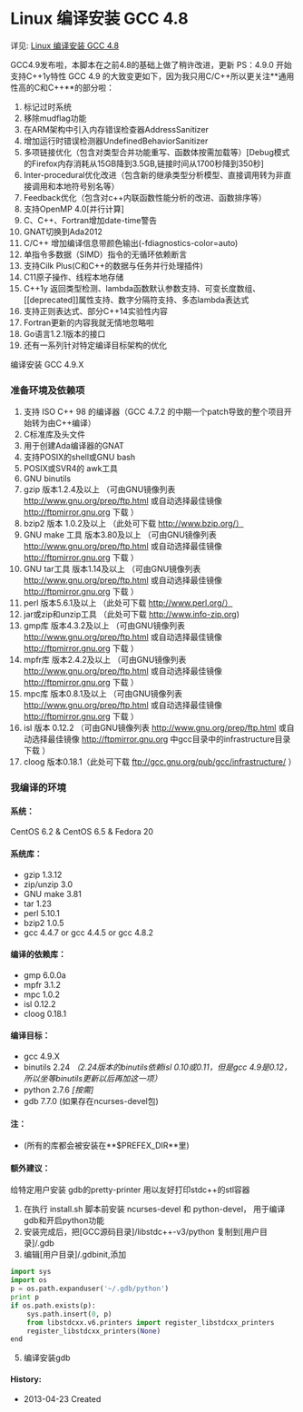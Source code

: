 Linux 编译安装 GCC 4.8
======

详见: [Linux 编译安装 GCC 4.8](http://www.owent.net/?p=730)

 GCC4.9发布啦，本脚本在之前4.8的基础上做了稍许改进，更新
PS：4.9.0 开始支持C++1y特性
GCC 4.9 的大致变更如下，因为我只用C/C++所以更关注**通用性高的C和C++**的部分啦： 

1. 标记过时系统
2. 移除mudflag功能
3. 在ARM架构中引入内存错误检查器AddressSanitizer
4. 增加运行时错误检测器UndefinedBehaviorSanitizer
5. 多项链接优化（包含对类型合并功能重写、函数体按需加载等）[Debug模式的Firefox内存消耗从15GB降到3.5GB,链接时间从1700秒降到350秒]
6. Inter-procedural优化改进（包含新的继承类型分析模型、直接调用转为非直接调用和本地符号别名等）
7. Feedback优化（包含对c++内联函数性能分析的改进、函数排序等）
8. 支持OpenMP 4.0[并行计算]
9. C、C++、Fortran增加date-time警告
10. GNAT切换到Ada2012
11. C/C++ 增加编译信息带颜色输出(-fdiagnostics-color=auto)
12. 单指令多数据（SIMD）指令的无循环依赖断言
13. 支持Cilk Plus(C和C++的数据与任务并行处理插件)
14. C11原子操作、线程本地存储
15. C++1y 返回类型检测、lambda函数默认参数支持、可变长度数组、[[deprecated]]属性支持、数字分隔符支持、多态lambda表达式
16. 支持正则表达式、部分C++14实验性内容
17. Fortran更新的内容我就无情地忽略啦
18. Go语言1.2.1版本的接口
19. 还有一系列针对特定编译目标架构的优化


编译安装 GCC 4.9.X 
### 准备环境及依赖项

1. 支持 ISO C++ 98 的编译器（GCC 4.7.2 的中期一个patch导致的整个项目开始转为由C++编译）
2. C标准库及头文件
3. 用于创建Ada编译器的GNAT
4. 支持POSIX的shell或GNU bash
5. POSIX或SVR4的 awk工具
6. GNU binutils
7. gzip 版本1.2.4及以上     （可由GNU镜像列表 http://www.gnu.org/prep/ftp.html 或自动选择最佳镜像 http://ftpmirror.gnu.org 下载 ）
8. bzip2 版本 1.0.2及以上    （此处可下载 http://www.bzip.org/）
9. GNU make 工具 版本3.80及以上 （可由GNU镜像列表 http://www.gnu.org/prep/ftp.html 或自动选择最佳镜像 http://ftpmirror.gnu.org 下载 ）
10. GNU tar工具 版本1.14及以上   （可由GNU镜像列表 http://www.gnu.org/prep/ftp.html 或自动选择最佳镜像 http://ftpmirror.gnu.org 下载 ）
11. perl 版本5.6.1及以上      （此处可下载 http://www.perl.org/）
12. jar或zip和unzip工具 （此处可下载 http://www.info-zip.org)
13. gmp库 版本4.3.2及以上 （可由GNU镜像列表 http://www.gnu.org/prep/ftp.html 或自动选择最佳镜像 http://ftpmirror.gnu.org 下载 ）
14. mpfr库 版本2.4.2及以上 （可由GNU镜像列表 http://www.gnu.org/prep/ftp.html 或自动选择最佳镜像 http://ftpmirror.gnu.org 下载 ）
15. mpc库 版本0.8.1及以上 （可由GNU镜像列表 http://www.gnu.org/prep/ftp.html 或自动选择最佳镜像 http://ftpmirror.gnu.org 下载 ）
16. isl 版本 0.12.2 （可由GNU镜像列表 http://www.gnu.org/prep/ftp.html 或自动选择最佳镜像 http://ftpmirror.gnu.org  中gcc目录中的infrastructure目录下载 ）
17. cloog 版本0.18.1（此处可下载 ftp://gcc.gnu.org/pub/gcc/infrastructure/ ）

### 我编译的环境
#### 系统：
CentOS 6.2 & CentOS 6.5 & Fedora 20

#### 系统库：
+ gzip 1.3.12
+ zip/unzip 3.0
+ GNU make 3.81
+ tar 1.23
+ perl 5.10.1
+ bzip2 1.0.5
+ gcc 4.4.7 or gcc 4.4.5 or gcc 4.8.2 

#### 编译的依赖库：
+ gmp 6.0.0a
+ mpfr 3.1.2
+ mpc 1.0.2
+ isl 0.12.2
+ cloog 0.18.1

#### 编译目标：
+ gcc 4.9.X
+ binutils 2.24 *（2.24版本的binutils依赖isl 0.10或0.11，但是gcc 4.9是0.12，所以坐等binutils更新以后再加这一项）*
+ python 2.7.6 *[按需]*
+ gdb 7.7.0 (如果存在ncurses-devel包)

#### 注：
+ (所有的库都会被安装在**$PREFEX_DIR**里)

#### 额外建议：
给特定用户安装 gdb的pretty-printer 用以友好打印stdc++的stl容器

1. 在执行 install.sh 脚本前安装 ncurses-devel 和 python-devel， 用于编译gdb和开启python功能
2. 安装完成后，把[GCC源码目录]/libstdc++-v3/python 复制到[用户目录]/.gdb
3. 编辑[用户目录]/.gdbinit,添加
```python
import sys
import os
p = os.path.expanduser('~/.gdb/python')
print p
if os.path.exists(p):
    sys.path.insert(0, p)
    from libstdcxx.v6.printers import register_libstdcxx_printers
    register_libstdcxx_printers(None)
end
```
5. 编译安装gdb

#### History:
+ 2013-04-23     Created

